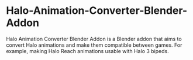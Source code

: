# Halo-Animation-Converter-Blender-Addon
Halo Animation Converter Blender Addon is a Blender addon that aims to convert Halo animations and make them compatible between games. For example, making Halo Reach animations usable with Halo 3 bipeds.
